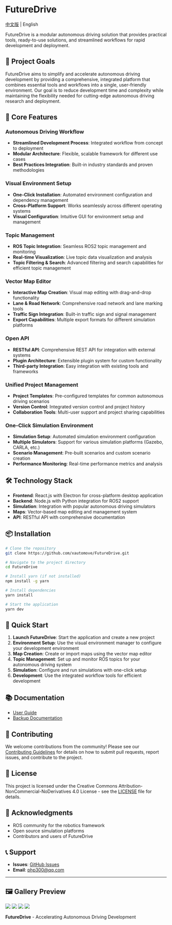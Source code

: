# FutureDrive

[中文版](README_ZH.md) | English

FutureDrive is a modular autonomous driving solution that provides practical tools, ready-to-use solutions, and streamlined workflows for rapid development and deployment.

## 🎯 Project Goals

FutureDrive aims to simplify and accelerate autonomous driving development by providing a comprehensive, integrated platform that combines essential tools and workflows into a single, user-friendly environment. Our goal is to reduce development time and complexity while maintaining the flexibility needed for cutting-edge autonomous driving research and deployment.

## 🚀 Core Features

### Autonomous Driving Workflow
- **Streamlined Development Process**: Integrated workflow from concept to deployment
- **Modular Architecture**: Flexible, scalable framework for different use cases
- **Best Practices Integration**: Built-in industry standards and proven methodologies

### Visual Environment Setup
- **One-Click Installation**: Automated environment configuration and dependency management
- **Cross-Platform Support**: Works seamlessly across different operating systems
- **Visual Configuration**: Intuitive GUI for environment setup and management

### Topic Management
- **ROS Topic Integration**: Seamless ROS2 topic management and monitoring
- **Real-time Visualization**: Live topic data visualization and analysis
- **Topic Filtering & Search**: Advanced filtering and search capabilities for efficient topic management

### Vector Map Editor
- **Interactive Map Creation**: Visual map editing with drag-and-drop functionality
- **Lane & Road Network**: Comprehensive road network and lane marking tools
- **Traffic Sign Integration**: Built-in traffic sign and signal management
- **Export Capabilities**: Multiple export formats for different simulation platforms

### Open API
- **RESTful API**: Comprehensive REST API for integration with external systems
- **Plugin Architecture**: Extensible plugin system for custom functionality
- **Third-party Integration**: Easy integration with existing tools and frameworks

### Unified Project Management
- **Project Templates**: Pre-configured templates for common autonomous driving scenarios
- **Version Control**: Integrated version control and project history
- **Collaboration Tools**: Multi-user support and project sharing capabilities

### One-Click Simulation Environment
- **Simulation Setup**: Automated simulation environment configuration
- **Multiple Simulators**: Support for various simulation platforms (Gazebo, CARLA, etc.)
- **Scenario Management**: Pre-built scenarios and custom scenario creation
- **Performance Monitoring**: Real-time performance metrics and analysis

## 🛠️ Technology Stack

- **Frontend**: React.js with Electron for cross-platform desktop application
- **Backend**: Node.js with Python integration for ROS2 support
- **Simulation**: Integration with popular autonomous driving simulators
- **Maps**: Vector-based map editing and management system
- **API**: RESTful API with comprehensive documentation

## 📦 Installation

```bash
# Clone the repository
git clone https://github.com/xautomove/FutureDrive.git

# Navigate to the project directory
cd FutureDrive

# Install yarn (if not installed)
npm install -g yarn

# Install dependencies
yarn install

# Start the application
yarn dev
```

## 🚀 Quick Start

1. **Launch FutureDrive**: Start the application and create a new project
2. **Environment Setup**: Use the visual environment manager to configure your development environment
3. **Map Creation**: Create or import maps using the vector map editor
4. **Topic Management**: Set up and monitor ROS topics for your autonomous driving system
5. **Simulation**: Configure and run simulations with one-click setup
6. **Development**: Use the integrated workflow tools for efficient development

## 📚 Documentation

- [User Guide](https://Future.automoves.cn/docs)
- [Backup Documentation](https://xautomove.github.io/docs_future/)

## 🤝 Contributing

We welcome contributions from the community! Please see our [Contributing Guidelines](CONTRIBUTING.md) for details on how to submit pull requests, report issues, and contribute to the project.

## 📄 License

This project is licensed under the Creative Commons Attribution-NonCommercial-NoDerivatives 4.0 License - see the [LICENSE](LICENSE) file for details.

## 🙏 Acknowledgments

- ROS community for the robotics framework
- Open source simulation platforms
- Contributors and users of FutureDrive

## 📞 Support

- **Issues**: [GitHub Issues](https://github.com/xautomove/FutureDrive/issues)
- **Email**: php300@qq.com

---

## 🖼️ Gallery Preview
![](./image/1.png)
![](./image/2.png)
![](./image/3.png)
![](./image/4.png)

**FutureDrive** - Accelerating Autonomous Driving Development

